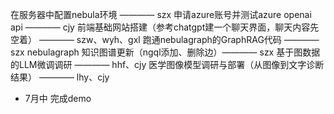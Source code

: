 在服务器中配置nebula环境 ———— szx
申请azure账号并测试azure openai api ———— cjy
前端基础网站搭建（参考chatgpt建一个聊天界面，聊天内容先空着） ———— szw、wyh、gxl
跑通nebulagraph的GraphRAG代码 ———— szx
nebulagraph 知识图谱更新（ngql添加、删除边）———— szx
基于图数据的LLM微调调研 ———— hhf、cjy
医学图像模型调研与部署（从图像到文字诊断结果） ————  lhy、cjy

- 7月中 完成demo 
